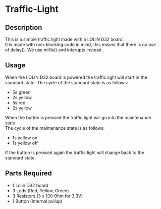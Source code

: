# Traffic-Light  
## Description  
This is a simple traffic light made with a LOLIN D32 board.  
It is made with non-blocking code in mind, this means that there is no use of delay().
We use millis() and interupts instead.  

## Usage  
When the LOLIN D32 board is powered the traffic light will start in the standard state.
The cycle of the standard state is as follows:  
- 5s green  
- 2s yellow  
- 5s red  
- 2s yellow  

When the button is pressed the traffic light will go into the maintenance state.  
The cycle of the maintenance state is as follows:  
- 1s yellow on  
- 1s yellow off 
   
If the button is pressed again the traffic light will change back to the standard state.  

## Parts Required  
- 1 Lolin D32 board  
- 3 Leds (Red, Yellow, Green)  
- 3 Resistors (3 x 100 Ohm for 3,3V)  
- 1 Button (Internal pullup)  
